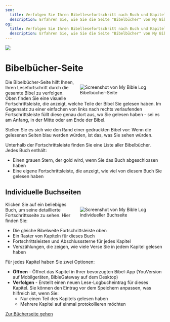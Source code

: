 ```yaml
---
seo:
  title: Verfolgen Sie Ihren Bibellesefortschritt nach Buch und Kapitel
  description: Erfahren Sie, wie Sie die Seite "Bibelbücher" von My Bible Log verwenden können, um Ihren Lesefortschritt durch jedes Buch und Kapitel der Bibel zu verfolgen
og:
  title: Verfolgen Sie Ihren Bibellesefortschritt nach Buch und Kapitel
  description: Erfahren Sie, wie Sie die Seite "Bibelbücher" von My Bible Log verwenden können, um Ihren Lesefortschritt durch jedes Buch und Kapitel der Bibel zu verfolgen
---
```


![](/share.jpg)

# Bibelbücher-Seite

<div style="width: 50%; float: right; margin: 1rem">
  <img alt="Screenshot von My Bible Log Bibelbücher-Seite" src="/screenshots/sc7-bible-progress.jpg" />
</div>

Die Bibelbücher-Seite hilft Ihnen, Ihren Lesefortschritt durch die gesamte Bibel zu verfolgen. Oben finden Sie eine visuelle Fortschrittsleiste, die anzeigt, welche Teile der Bibel Sie gelesen haben. Im Gegensatz zu einer einfachen von links nach rechts verlaufenden Fortschrittsleiste füllt diese genau dort aus, wo Sie gelesen haben - sei es am Anfang, in der Mitte oder am Ende der Bibel.

Stellen Sie es sich wie den Rand einer gedruckten Bibel vor: Wenn die gelesenen Seiten blau werden würden, ist das, was Sie sehen würden.

Unterhalb der Fortschrittsleiste finden Sie eine Liste aller Bibelbücher. Jedes Buch enthält:

* Einen grauen Stern, der gold wird, wenn Sie das Buch abgeschlossen haben
* Eine eigene Fortschrittsleiste, die anzeigt, wie viel von diesem Buch Sie gelesen haben

## Individuelle Buchseiten

<div style="width: 50%; float: right; margin: 1rem">
  <img alt="Screenshot von My Bible Log individueller Buchseite" src="/screenshots/sc6-book-chapter-progress.jpg" />
</div>

Klicken Sie auf ein beliebiges Buch, um seine detaillierte Fortschrittsseite zu sehen. Hier finden Sie:

* Die gleiche Bibelweite Fortschrittsleiste oben
* Ein Raster von Kapiteln für dieses Buch
* Fortschrittsleisten und Abschlusssterne für jedes Kapitel
* Verszählungen, die zeigen, wie viele Verse Sie in jedem Kapitel gelesen haben

Für jedes Kapitel haben Sie zwei Optionen:

* **Öffnen** - Öffnet das Kapitel in Ihrer bevorzugten Bibel-App (YouVersion auf Mobilgeräten, BibleGateway auf dem Desktop)
* **Verfolgen** - Erstellt einen neuen Lese-Logbucheintrag für dieses Kapitel. Sie können den Eintrag vor dem Speichern anpassen, was hilfreich ist, wenn Sie:
  * Nur einen Teil des Kapitels gelesen haben
  * Mehrere Kapitel auf einmal protokollieren möchten

<div class="buttons">
  <a class="button is-light" href="/books">Zur Bücherseite gehen</a>
</div>
